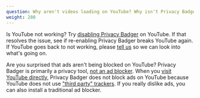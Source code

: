 ```yaml
---
question: Why aren't videos loading on YouTube? Why isn't Privacy Badger blocking ads on YouTube?
weight: 280
---
```


Is YouTube not working? Try [disabling Privacy Badger](#I-found-a-bug%21-What-do-I-do-now) on YouTube. If that resolves the issue, see if re-enabling Privacy Badger breaks YouTube again. If YouTube goes back to not working, please [tell us](#I-found-a-bug%21-What-do-I-do-now) so we can look into what's going on.

Are you surprised that ads aren't being blocked on YouTube? Privacy Badger is primarily a privacy tool, [not an ad blocker](#Why-doesn%27t-Privacy-Badger-block-all-ads). When you [visit YouTube directly](#What-about-tracking-by-the-sites-I-actively-visit%2c-like-NYTimes.com-or-Facebook.com), Privacy Badger does not block ads on YouTube because YouTube does not use ["third party" trackers](#What-is-a-third-party-tracker). If you really dislike ads, you can also install a traditional ad blocker.
